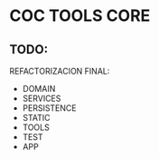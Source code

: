 # COC TOOLS CORE

## TODO:
REFACTORIZACION FINAL:
  * DOMAIN
  * SERVICES
  * PERSISTENCE
  * STATIC
  * TOOLS
  * TEST
  * APP


